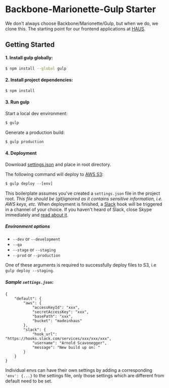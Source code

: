 # Backbone-Marionette-Gulp Starter

We don't always choose Backbone/Marionette/Gulp, but when we do, we clone this. The starting point for our frontend applications at [HAUS](http://madeinhaus.com).

## Getting Started

#### 1. Install gulp globally:

```sh
$ npm install --global gulp
```

#### 2. Install project dependencies:

```sh
$ npm install
```

#### 3. Run gulp

Start a local dev environment:
```js
$ gulp
```

Generate a production build:
```js
$ gulp production
```

#### 4. Deployment

Download [settings.json](https://drive.google.com/a/madeinhaus.com/file/d/0Bw4BkT47uodTdENEU0VibnkyaUk/view?usp=sharing) and place in root directory.

The following command will deploy to [AWS S3](http://aws.amazon.com/s3/):
```js
$ gulp deploy --[env]
```

This boilerplate assumes you've created a `settings.json` file in the project root. _This file should be (git)ignored as it contains sensitive information, i.e. AWS keys, etc._ When deployment is finished, a [Slack](http://slack.com) hook will be triggered in a channel of your choice. If you haven't heard of Slack, close Skype immediately and [read about it](http://slack.com).

##### Environment options

- `--dev` or `--development`
- `--qa`
- `--stage` or `--staging`
- `--prod` or `--production`

One of these arguments is required to successfully deploy files to S3, i.e `gulp deploy --staging`.

##### Sample `settings.json`:

```
{
    "default": {
        "aws": {
            "accessKeyId": "xxx",
            "secretAccessKey": "xxx",
            "basePath": "xxx",
            "bucket": "madeinhaus"
        },
        "slack": {
            "hook_url": "https://hooks.slack.com/services/xxx/xxx/xxx",
            "username": "Arnold Scavonegger",
            "message": "New build up on: "
        }
    }
}
```

Individual envs can have their own settings by adding a corresponding `'env': {...}` to the settings file,  only those settings which are different from default need to be set.

